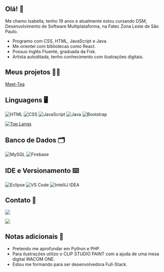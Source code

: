 ## Olá! 👋

Me chamo Isabella, tenho 19 anos e atualmente estou cursando DSM, Desenvolvimento de Software Multiplataforma, na Fatec Zona Leste de São Paulo. 

* Programo com CSS, HTML, JavaScript e Java. 
* Me orientei com bibliotecas como React.
* Possuo Inglês Fluente, graduada da Fisk.
* Artista autoditada, tenho conhecimento com ilustrações digitais. 

## Meus projetos 👩‍💻

[Meet-Tea](https://github.com/robertfullstack/Meet-TEA-3.0)

## Linguagens 🖥️

![HTML](https://img.shields.io/badge/HTML-5-E34F26?style=flat-square&logo=html5&logoColor=white)
![CSS](https://img.shields.io/badge/CSS-3-1572B6?style=flat-square&logo=css3&logoColor=white)
![JavaScript](https://img.shields.io/badge/JavaScript-ES6-F7DF1E?style=flat-square&logo=javascript&logoColor=black)
![Java](https://img.shields.io/badge/Java-007396?style=flat-square&logo=java&logoColor=white)
![Bootstrap](https://img.shields.io/badge/Bootstrap-563D7C?style=flat-square&logo=bootstrap&logoColor=white)

<div style="width: 200px;">
<a href="https://github.com/IsabellaSGoncalves/github-readme-stats">
  <img src="https://github-readme-stats.vercel.app/api/top-langs/?username=IsabellaSGoncalves&langs_count=8" alt="Top Langs" />
</a>
</div>

## Banco de Dados 🗂️

![MySQL](https://img.shields.io/badge/MySQL-4479A1?style=flat-square&logo=mysql&logoColor=white)
![Firebase](https://img.shields.io/badge/Firebase-FFCA28?style=flat-square&logo=firebase&logoColor=black)

## IDE e Versionamento ⌨️

![Eclipse](https://img.shields.io/badge/Eclipse-2C2255?style=flat-square&logo=eclipse&logoColor=white)
![VS Code](https://img.shields.io/badge/VS_Code-0078D4?style=flat-square&logo=visualstudiocode&logoColor=white)
![IntelliJ IDEA](https://img.shields.io/badge/IntelliJ_IDEA-000000?style=flat-square&logo=intellijidea&logoColor=white)

## Contato 📧

<a href="mailto:isabelllacom2l@gmail.com">
  <img src="https://img.shields.io/badge/Gmail-D14836?style=for-the-badge&logo=gmail&logoColor=white"/>
</a>

[<img src="https://img.shields.io/badge/LinkedIn-0077B5?style=for-the-badge&logo=linkedin&logoColor=white">](https://www.linkedin.com/in/isabella-da-silva-gon%C3%A7alves-504b032b6/)


## Notas adicionais 💬

- Pretendo me aprofundar em Python e PHP.
- Para ilustrações utilizo o CLIP STUDIO PAINT com a ajuda de uma mesa digital WACOM ONE.
- Estou me formando para ser desenvolvedora Full-Stack. 





